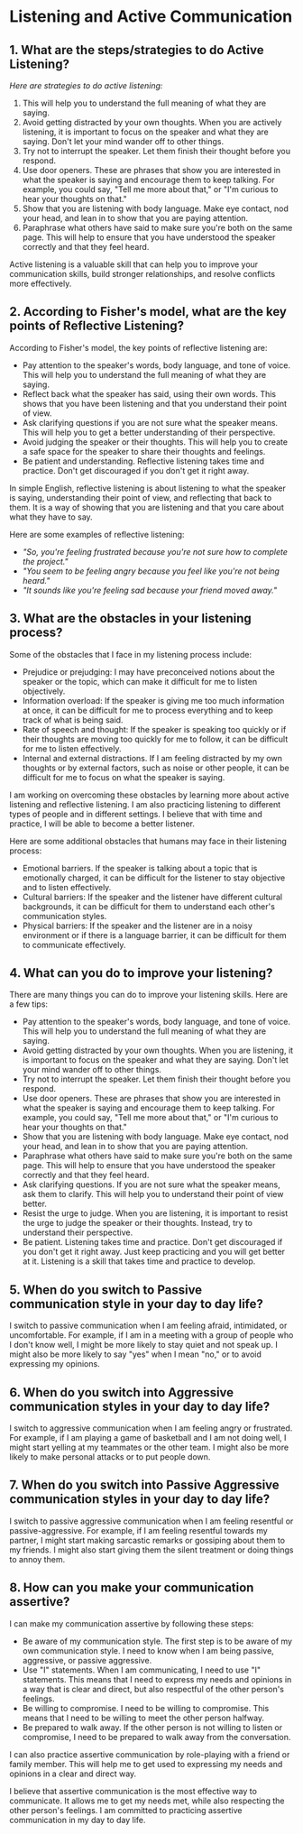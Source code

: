 # Listening and Active Communication

## 1. What are the steps/strategies to do Active Listening? 
*Here are strategies to do active listening:*

1. This will help you to understand the full meaning of what they are saying.
2. Avoid getting distracted by your own thoughts. When you are actively listening, it is important to focus on the speaker and what they are saying. Don't let your mind wander off to other things.
3. Try not to interrupt the speaker. Let them finish their thought before you respond.
4. Use door openers. These are phrases that show you are interested in what the speaker is saying and encourage them to keep talking. For example, you could say, "Tell me more about that," or "I'm curious to hear your thoughts on that."
5. Show that you are listening with body language. Make eye contact, nod your head, and lean in to show that you are paying attention.
6. Paraphrase what others have said to make sure you're both on the same page. This will help to ensure that you have understood the speaker correctly and that they feel heard.

Active listening is a valuable skill that can help you to improve your communication skills, build stronger relationships, and resolve conflicts more effectively.
## 2. According to Fisher's model, what are the key points of Reflective Listening?
 According to Fisher's model, the key points of reflective listening are:

* Pay attention to the speaker's words, body language, and tone of voice. This will help you to understand the full meaning of what they are saying.
* Reflect back what the speaker has said, using their own words. This shows that you have been listening and that you understand their point of view.
* Ask clarifying questions if you are not sure what the speaker means. This will help you to get a better understanding of their perspective.
* Avoid judging the speaker or their thoughts. This will help you to create a safe space for the speaker to share their thoughts and feelings.
* Be patient and understanding. Reflective listening takes time and practice. Don't get discouraged if you don't get it right away.

In simple English, reflective listening is about listening to what the speaker is saying, understanding their point of view, and reflecting that back to them. It is a way of showing that you are listening and that you care about what they have to say.

Here are some examples of reflective listening:

* *"So, you're feeling frustrated because you're not sure how to complete the project."*
* *"You seem to be feeling angry because you feel like you're not being heard."*
* *"It sounds like you're feeling sad because your friend moved away."*
## 3. What are the obstacles in your listening process?

Some of the obstacles that I face in my listening process include:

* Prejudice or prejudging: I may have preconceived notions about the speaker or the topic, which can make it difficult for me to listen objectively.
* Information overload: If the speaker is giving me too much information at once, it can be difficult for me to process everything and to keep track of what is being said.
* Rate of speech and thought: If the speaker is speaking too quickly or if their thoughts are moving too quickly for me to follow, it can be difficult for me to listen effectively.
* Internal and external distractions. If I am feeling distracted by my own thoughts or by external factors, such as noise or other people, it can be difficult for me to focus on what the speaker is saying.

I am working on overcoming these obstacles by learning more about active listening and reflective listening. I am also practicing listening to different types of people and in different settings. I believe that with time and practice, I will be able to become a better listener.

Here are some additional obstacles that humans may face in their listening process:

* Emotional barriers. If the speaker is talking about a topic that is emotionally charged, it can be difficult for the listener to stay objective and to listen effectively.
* Cultural barriers: If the speaker and the listener have different cultural backgrounds, it can be difficult for them to understand each other's communication styles.
* Physical barriers: If the speaker and the listener are in a noisy environment or if there is a language barrier, it can be difficult for them to communicate effectively.

## 4. What can you do to improve your listening?

There are many things you can do to improve your listening skills. Here are a few tips:

* Pay attention to the speaker's words, body language, and tone of voice. This will help you to understand the full meaning of what they are saying.
* Avoid getting distracted by your own thoughts. When you are listening, it is important to focus on the speaker and what they are saying. Don't let your mind wander off to other things.
* Try not to interrupt the speaker. Let them finish their thought before you respond.
* Use door openers. These are phrases that show you are interested in what the speaker is saying and encourage them to keep talking. For example, you could say, "Tell me more about that," or "I'm curious to hear your thoughts on that."
* Show that you are listening with body language. Make eye contact, nod your head, and lean in to show that you are paying attention.
* Paraphrase what others have said to make sure you're both on the same page. This will help to ensure that you have understood the speaker correctly and that they feel heard.
* Ask clarifying questions. If you are not sure what the speaker means, ask them to clarify. This will help you to understand their point of view better.
* Resist the urge to judge. When you are listening, it is important to resist the urge to judge the speaker or their thoughts. Instead, try to understand their perspective.
* Be patient. Listening takes time and practice. Don't get discouraged if you don't get it right away. Just keep practicing and you will get better at it.
Listening is a skill that takes time and practice to develop.

## 5. When do you switch to Passive communication style in your day to day life?

I switch to passive communication when I am feeling afraid, intimidated, or uncomfortable. For example, if I am in a meeting with a group of people who I don't know well, I might be more likely to stay quiet and not speak up. I might also be more likely to say "yes" when I mean "no," or to avoid expressing my opinions.

## 6. When do you switch into Aggressive communication styles in your day to day life?

I switch to aggressive communication when I am feeling angry or frustrated. For example, if I am playing a game of basketball and I am not doing well, I might start yelling at my teammates or the other team. I might also be more likely to make personal attacks or to put people down.

## 7. When do you switch into Passive Aggressive communication styles in your day to day life?

I switch to passive aggressive communication when I am feeling resentful or passive-aggressive. For example, if I am feeling resentful towards my partner, I might start making sarcastic remarks or gossiping about them to my friends. I might also start giving them the silent treatment or doing things to annoy them.

## 8. How can you make your communication assertive?

I can make my communication assertive by following these steps:

* Be aware of my communication style. The first step is to be aware of my own communication style. I need to know when I am being passive, aggressive, or passive aggressive.
* Use "I" statements. When I am communicating, I need to use "I" statements. This means that I need to express my needs and opinions in a way that is clear and direct, but also respectful of the other person's feelings.
* Be willing to compromise. I need to be willing to compromise. This means that I need to be willing to meet the other person halfway.
* Be prepared to walk away. If the other person is not willing to listen or compromise, I need to be prepared to walk away from the conversation.

I can also practice assertive communication by role-playing with a friend or family member. This will help me to get used to expressing my needs and opinions in a clear and direct way.

I believe that assertive communication is the most effective way to communicate. It allows me to get my needs met, while also respecting the other person's feelings. I am committed to practicing assertive communication in my day to day life.
